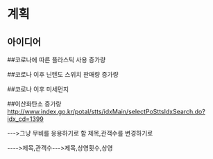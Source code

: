 # 계획

## 아이디어

##코로나에 따른 플라스틱 사용 증가량

##코로나 이후 닌텐도 스위치 판매량 증가량

##코로나 이후 미세먼지 

##이산화탄소 증가량
http://www.index.go.kr/potal/stts/idxMain/selectPoSttsIdxSearch.do?idx_cd=1399



--->그냥 무비를 응용하기로 함 제목,관객수를 변경하기로 

---->제목,관객수--->제목,상영횟수,상영
